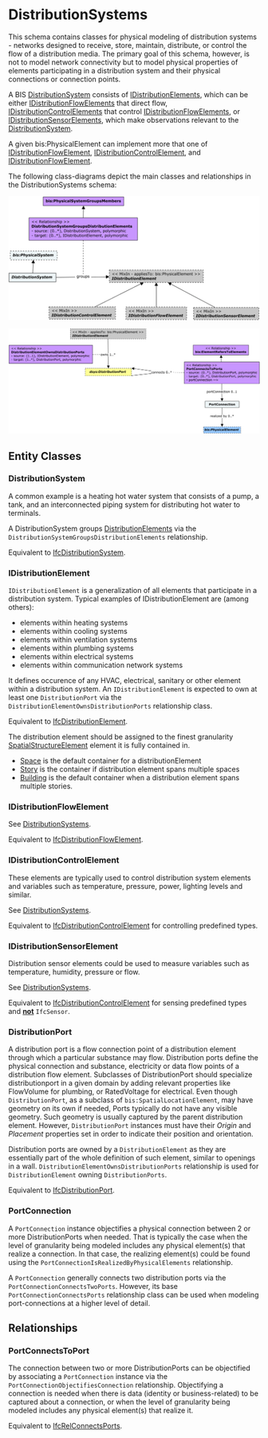 ﻿---
noEditThisPage: true
remarksTarget: DistributionSystems.ecschema.md
---

# DistributionSystems

This schema contains classes for physical modeling of distribution systems - networks designed to receive, store, maintain, distribute, or control the flow of a distribution media. The primary goal of this schema, however, is not to model network connectivity but to model physical properties of elements participating in a distribution system and their physical connections or connection points.

A BIS [DistributionSystem](#distributionsystem) consists of [IDistributionElements](#idistributionelement), which can be either [IDistributionFlowElements](#idistributionflowelement) that direct flow, [IDistributionControlElements](#idistributioncontrolelement) that control [IDistributionFlowElements](#idistributionflowelement), or [IDistributionSensorElements](#idistributionsensorelement), which make observations relevant to the [DistributionSystem](#distributionsystem).

A given bis:PhysicalElement can implement more that one of [IDistributionFlowElement](#idistributionflowelement), [IDistributionControlElement](#idistributioncontrolelement), and [IDistributionFlowElement](#idistributionflowelement).

The following class-diagrams depict the main classes and relationships in the DistributionSystems schema:

![DistributionSystems](./media/DistributionSystems.png)

![DistributionPorts](./media/DistributionPorts.png)

## Entity Classes

### DistributionSystem

A common example is a heating hot water system that consists of a pump, a tank, and an interconnected piping system for distributing hot water to terminals.

A DistributionSystem groups [DistributionElements](#IDistributionElement) via the `DistributionSystemGroupsDistributionElements` relationship.

Equivalent to [IfcDistributionSystem](https://standards.buildingsmart.org/IFC/RELEASE/IFC4_3/HTML/lexical/IfcDistributionSystem.htm).

### IDistributionElement

`IDistributionElement` is a generalization of all elements that participate in a distribution system. Typical examples of IDistributionElement are (among others):

- elements within heating systems
- elements within cooling systems
- elements within ventilation systems
- elements within plumbing systems
- elements within electrical systems
- elements within communication network systems

It defines occurence of any HVAC, electrical, sanitary or other element within a distribution system. An `IDistributionElement` is expected to own at least one `DistributionPort` via the `DistributionElementOwnsDistributionPorts` relationship class.

Equivalent to [IfcDistributionElement](https://standards.buildingsmart.org/IFC/RELEASE/IFC4_3/HTML/lexical/IfcDistributionElement.htm).

The distribution element should be assigned to the finest granularity [SpatialStructureElement](./spatialcomposition.ecschema/#spatialstructureelement) element it is fully contained in.

- [Space](./buildingspatial.ecschema/#space) is the default container for a distributionElement
- [Story](./buildingspatial.ecschema/#story) is the container if distribution element spans multiple spaces
- [Building](./buildingspatial.ecschema/#building) is the default container when a distribution element spans multiple stories.

### IDistributionFlowElement

See [DistributionSystems](#distributionsystems).

Equivalent to [IfcDistributionFlowElement](https://standards.buildingsmart.org/IFC/RELEASE/IFC4_3/HTML/lexical/IfcDistributionFlowElement.htm).

### IDistributionControlElement

These elements are typically used to control distribution system elements and variables such as temperature, pressure, power, lighting levels and similar.

See [DistributionSystems](#distributionsystems).

Equivalent to [IfcDistributionControlElement](https://standards.buildingsmart.org/IFC/RELEASE/IFC4_3/HTML/lexical/IfcDistributionControlElement.htm) for controlling predefined types.

### IDistributionSensorElement

Distribution sensor elements could be used to measure variables such as temperature, humidity, pressure or flow.

See [DistributionSystems](#distributionsystems).

Equivalent to [IfcDistributionControlElement](https://standards.buildingsmart.org/IFC/RELEASE/IFC4_3/HTML/lexical/IfcDistributionControlElement.htm) for sensing predefined types and <b><u>not</u></b> `IfcSensor`.

### DistributionPort

A distribution port is a flow connection point of a distribution element through which a particular substance may flow.
Distribution ports define the physical connection and substance, electricity or data flow points of a distribution flow element. Subclasses of DistributionPort should specialize distributionport in a given domain by adding relevant properties like FlowVolume for plumbing, or RatedVoltage for electrical. Even though `DistributionPort`, as a subclass of `bis:SpatialLocationElement`, may have geometry on its own if needed, Ports typically do not have any visible geometry. Such geometry is usually captured by the parent distribution element. However, `DistributionPort` instances must have their _Origin_ and _Placement_ properties set in order to indicate their position and orientation.

Distribution ports are owned by a `DistributionElement` as they are essentially part of the whole definition of such element, similar to openings in a wall. `DistributionElementOwnsDistributionPorts` relationship is used for `DistributionElement` owning `DistributionPorts`.

Equivalent to [IfcDistributionPort](https://standards.buildingsmart.org/IFC/RELEASE/IFC4_3/HTML/lexical/IfcDistributionPort.htm).

### PortConnection

A `PortConnection` instance objectifies a physical connection between 2 or more DistributionPorts when needed. That is typically the case when the level of granularity being modeled includes any physical element(s) that realize a connection. In that case, the realizing element(s) could be found using the `PortConnectionIsRealizedByPhysicalElements` relationship.

A `PortConnection` generally connects two distribution ports via the `PortConnectionConnectsTwoPorts`. However, its base `PortConnectionConnectsPorts` relationship class can be used when modeling port-connections at a higher level of detail.


## Relationships

### PortConnectsToPort

The connection between two or more DistributionPorts can be objectified by associating a `PortConnection` instance via the `PortConnectionObjectifiesConnection` relationship. Objectifying a connection is needed when there is data (identity or business-related) to be captured about a connection, or when the level of granularity being modeled includes any physical element(s) that realize it.

Equivalent to [IfcRelConnectsPorts](https://standards.buildingsmart.org/IFC/RELEASE/IFC4_3/HTML/lexical/IfcRelConnectsPorts.htm).
